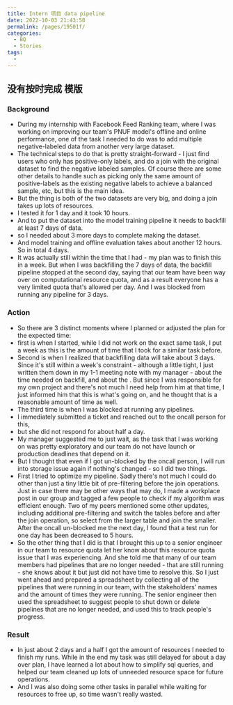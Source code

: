 ```yaml
---
title: Intern 项目 data pipeline
date: 2022-10-03 21:43:58
permalink: /pages/19501f/
categories:
  - BQ
  - Stories
tags:
  - 
---
```





## 没有按时完成 模版
  
### Background
- During my internship with Facebook Feed Ranking team, where I was working on improving our team's PNUF model's offline and online performance, one of the task I needed to do was to add multiple negative-labeled data from another very large dataset.
- The technical steps to do that is pretty straight-forward - I just find users who only has positive-only labels, and do a join with the original dataset to find the negative labeled samples. Of course there are some other details to handle such as picking only the same amount of positive-labels as the existing negative labels to achieve a balanced sample, etc, but this is the main idea.
- But the thing is both of the two datasets are very big, and doing a join takes up lots of resources.
- I tested it for 1 day and it took 10 hours.
- And to put the dataset into the model training pipeline it needs to backfill at least 7 days of data.
- so I needed about 3 more days to complete making the dataset.
- And model training and offline evaluation takes about another 12 hours. So in total 4 days.
- It was actually still within the time that I had - my plan was to finish this in a week. But when I was backfilling the 7 days of data, the backfill pipeline stopped at the second day, saying that our team have been way over on computational resource quota, and as a result everyone has a very limited quota that's allowed per day. And I was blocked from running any pipeline for 3 days.

### Action 

- So there are 3 distinct moments where I planned or adjusted the plan for the expected time:
- first is when I started, while I did not work on the exact same task, I put a week as this is the amount of time that I took for a similar task before.
- Second is when I realized that backfilling data will take about 3 days. Since it's still within a week's constraint - although a little tight, I just written them down in my 1-1 meeting note with my manager - about the time needed on backfill, and about the . But since I was responsible for my own project and there's not much I need help from him at that time, I just informed him that this is what's going on, and he thought that is a reasonable amount of time as well.
- The third time is when I was blocked at running any pipelines.
- I immediately submitted a ticket and reached out to the oncall person for this,
- but she did not respond for about half a day.
- My manager suggested me to just wait, as the task that I was working on was pretty exploratory and our team do not have launch or production deadlines that depend on it.
- But I thought that even if I got un-blocked by the oncall person, I will run into storage issue again if nothing's changed - so I did two things.
- First I tried to optimize my pipeline. Sadly there's not much I could do other than just a tiny little bit of pre-filtering before the join operations. Just in case there may be other ways that may do, I made a workplace post in our group and tagged a few people to check if my algorithm was efficient enough. Two of my peers mentioned some other updates, including additional pre-filtering and switch the tables before and after the join operation, so select from the larger table and join the smaller. After the oncall un-blocked me the next day, I found that a test run for one day has been decreased to 5 hours.
- So the other thing that I did is that I brought this up to a senior engineer in our team to resource quota let her know about this resource quota issue that I was experiencing. And she told me that many of our team members had pipelines that are no longer needed - that are still running - she knows about it but just did not have time to resolve this. So I just went ahead and prepared a spreadsheet by collecting all of the pipelines that were running in our team, with the stakeholders' names and the amount of times they were running. The senior engineer then used the spreadsheet to suggest people to shut down or delete pipelines that are no longer needed, and used this to track people's progress.

### Result

- In just about 2 days and a half I got the amount of resources I needed to finish my runs. While in the end my task was still delayed for about a day over plan, I have learned a lot about how to simplify sql queries, and helped our team cleaned up lots of unneeded resource space for future operations.
- And I was also doing some other tasks in parallel while waiting for resources to free up, so time wasn't really wasted.
